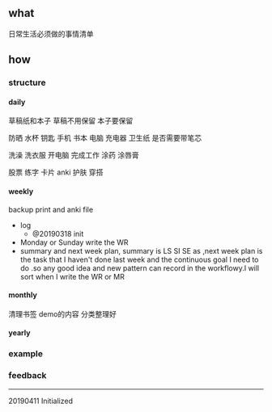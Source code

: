 ## what

日常生活必须做的事情清单

## how

### structure

#### daily

草稿纸和本子 草稿不用保留 本子要保留

防晒 水杯 钥匙 手机 书本 电脑 充电器 卫生纸 是否需要带笔芯

洗澡 洗衣服 开电脑 完成工作 涂药 涂唇膏 

股票 练字 卡片 anki 护肤 穿搭

#### weekly 

backup print and anki file

- log
  - @20190318 init
- Monday or Sunday write the WR 
- summary and next week plan, summary is LS SI SE as ,next week plan is the task that I haven't done last week and the continuous goal I need to do .so any good idea and new pattern can record in the workflowy.I will sort when I write the WR or MR

#### monthly 

清理书签 demo的内容 分类整理好

#### yearly 

### example

### feedback

------

20190411 Initialized